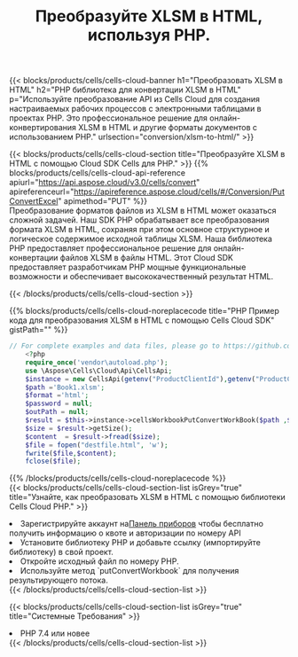 ﻿---
title:  Преобразуйте XLSM в HTML, используя PHP.
description:  Использование Cloud SDK Aspose.Cells для PHP для преобразования файла формата XLSM в файл формата HTML.
kwords: Excel, Convert XLSM to HTML, REST, PHP
howto: How to convert XLSM to HTML using Aspose.Cells Cloud PHP library.
---
{{< blocks/products/cells/cells-cloud-banner h1="Преобразовать XLSM в HTML" h2="PHP библиотека для конвертации XLSM в HTML" p="Используйте преобразование API из Cells Cloud для создания настраиваемых рабочих процессов с электронными таблицами в проектах PHP. Это профессиональное решение для онлайн-конвертирования XLSM в HTML и другие форматы документов с использованием PHP." urlsection="conversion/xlsm-to-html/" >}}

{{< blocks/products/cells/cells-cloud-section title="Преобразуйте XLSM в HTML с помощью Cloud SDK Cells для PHP." >}}
{{% blocks/products/cells/cells-cloud-api-reference apiurl="https://api.aspose.cloud/v3.0/cells/convert" apireferenceurl="https://apireference.aspose.cloud/cells/#/Conversion/PutConvertExcel" apimethod="PUT" %}}
<br/>
Преобразование форматов файлов из XLSM в HTML может оказаться сложной задачей. Наш SDK PHP обрабатывает все преобразования формата XLSM в HTML, сохраняя при этом основное структурное и логическое содержимое исходной таблицы XLSM. Наша библиотека PHP предоставляет профессиональное решение для онлайн-конвертации файлов XLSM в файлы HTML. Этот Cloud SDK предоставляет разработчикам PHP мощные функциональные возможности и обеспечивает высококачественный результат HTML.

{{< /blocks/products/cells/cells-cloud-section >}}

{{% blocks/products/cells/cells-cloud-noreplacecode title="PHP Пример кода для преобразования XLSM в HTML с помощью Cells Cloud SDK" gistPath="" %}}
 
```php
// For complete examples and data files, please go to https://github.com/aspose-cells-cloud/aspose-cells-cloud-php/
    <?php
    require_once('vendor\autoload.php');
    use \Aspose\Cells\Cloud\Api\CellsApi;
    $instance = new CellsApi(getenv("ProductClientId"),getenv("ProductClientSecret"));
    $path ='Book1.xlsm';    
    $format ='html';
    $password = null;
    $outPath = null;      
    $result = $this->instance->cellsWorkbookPutConvertWorkBook($path ,$format, $password,  $outPath);
    $size = $result->getSize();
    $content  = $result->fread($size);
    $file = fopen("destfile.html", 'w');
    fwrite($file,$content);
    fclose($file);
```
 
{{% /blocks/products/cells/cells-cloud-noreplacecode %}}
<br/>
{{< blocks/products/cells/cells-cloud-section-list isGrey="true" title="Узнайте, как преобразовать XLSM в HTML с помощью библиотеки Cells Cloud PHP." >}}
<li> Зарегистрируйте аккаунт на<a href="https://dashboard.aspose.cloud/">Панель приборов</a> чтобы бесплатно получить информацию о квоте и авторизации по номеру API</li>
<li>Установите библиотеку PHP и добавьте ссылку (импортируйте библиотеку) в свой проект.</li>
<li>Откройте исходный файл по номеру PHP.</li>
<li>Используйте метод `putConvertWorkbook` для получения результирующего потока.</li>
{{< /blocks/products/cells/cells-cloud-section-list >}}

{{< blocks/products/cells/cells-cloud-section-list isGrey="true" title="Системные Требования" >}}
<li>PHP 7.4 или новее</li>
{{< /blocks/products/cells/cells-cloud-section-list >}}
